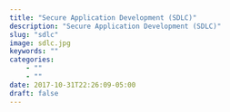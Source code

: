 ```yaml
---
title: "Secure Application Development (SDLC)"
description: "Secure Application Development (SDLC)"
slug: "sdlc"
image: sdlc.jpg
keywords: ""
categories: 
    - ""
    - ""
date: 2017-10-31T22:26:09-05:00
draft: false
---
```

